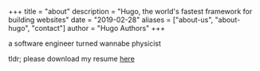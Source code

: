 +++
title = "about"
description = "Hugo, the world's fastest framework for building websites"
date = "2019-02-28"
aliases = ["about-us", "about-hugo", "contact"]
author = "Hugo Authors"
+++

a software engineer turned wannabe physicist

tldr; please download my resume [here](/resume.pdf)
